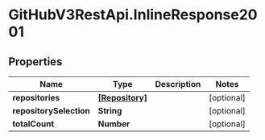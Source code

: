 # GitHubV3RestApi.InlineResponse2001

## Properties

Name | Type | Description | Notes
------------ | ------------- | ------------- | -------------
**repositories** | [**[Repository]**](Repository.md) |  | [optional] 
**repositorySelection** | **String** |  | [optional] 
**totalCount** | **Number** |  | [optional] 


